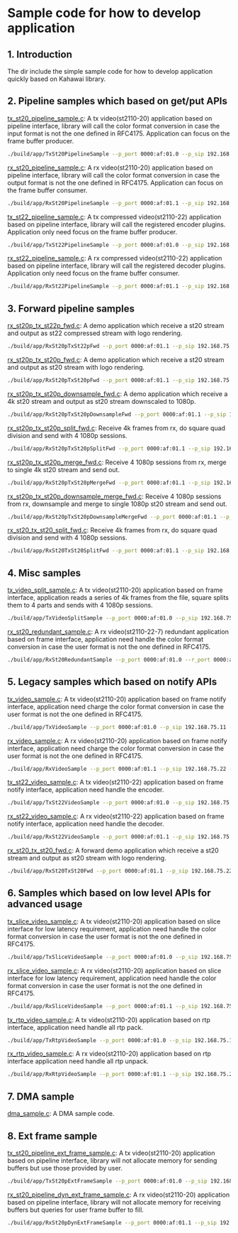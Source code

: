 # Sample code for how to develop application

## 1. Introduction

The dir include the simple sample code for how to develop application quickly based on Kahawai library.

## 2. Pipeline samples which based on get/put APIs

[tx_st20_pipeline_sample.c](tx_st20_pipeline_sample.c): A tx video(st2110-20) application based on pipeline interface, library will call the color format conversion in case the input format is not the one defined in RFC4175. Application can focus on the frame buffer producer.

```bash
./build/app/TxSt20PipelineSample --p_port 0000:af:01.0 --p_sip 192.168.75.11 --p_tx_ip 239.168.75.20
```

[rx_st20_pipeline_sample.c](rx_st20_pipeline_sample.c): A rx video(st2110-20) application based on pipeline interface, library will call the color format conversion in case the output format is not the one defined in RFC4175. Application can focus on the frame buffer consumer.

```bash
./build/app/RxSt20PipelineSample --p_port 0000:af:01.1 --p_sip 192.168.75.22 --p_rx_ip 239.168.75.20
```

[tx_st22_pipeline_sample.c](tx_st22_pipeline_sample.c): A tx compressed video(st2110-22) application based on pipeline interface, library will call the registered encoder plugins. Application only need focus on the frame buffer producer.

```bash
./build/app/TxSt22PipelineSample --p_port 0000:af:01.0 --p_sip 192.168.75.11 --p_tx_ip 239.168.75.22
```

[rx_st22_pipeline_sample.c](rx_st22_pipeline_sample.c): A rx compressed video(st2110-22) application based on pipeline interface, library will call the registered decoder plugins. Application only need focus on the frame buffer consumer.

```bash
./build/app/RxSt22PipelineSample --p_port 0000:af:01.1 --p_sip 192.168.75.22 --p_rx_ip 239.168.75.22
```

## 3. Forward pipeline samples

[rx_st20p_tx_st22p_fwd.c](fwd/rx_st20p_tx_st22p_fwd.c): A demo application which receive a st20 stream and output as st22 compressed stream with logo rendering.

```bash
./build/app/RxSt20pTxSt22pFwd --p_port 0000:af:01.1 --p_sip 192.168.75.22 --p_rx_ip 239.168.75.20 --p_fwd_ip 239.168.75.21
```

[rx_st20p_tx_st20p_fwd.c](fwd/rx_st20p_tx_st20p_fwd.c): A demo application which receive a st20 stream and output as st20 stream with logo rendering.

```bash
./build/app/RxSt20pTxSt20pFwd --p_port 0000:af:01.1 --p_sip 192.168.75.22 --p_rx_ip 239.168.75.20 --p_fwd_ip 239.168.75.21
```

[rx_st20p_tx_st20p_downsample_fwd.c](fwd/rx_st20p_tx_st20p_fwd.c): A demo application which receive a 4k st20 stream and output as st20 stream downscaled to 1080p.

```bash
./build/app/RxSt20pTxSt20pDownsampleFwd --p_port 0000:af:01.1 --p_sip 192.168.75.22 --p_rx_ip 239.168.75.20 --p_fwd_ip 239.168.75.21 --width 3840 --height 2160
```

[rx_st20p_tx_st20p_split_fwd.c](fwd/rx_st20p_tx_st20p_split_fwd.c): Receive 4k frames from rx, do square quad division and send with 4 1080p sessions.

```bash
./build/app/RxSt20pTxSt20pSplitFwd --p_port 0000:af:01.1 --p_sip 192.168.75.22 --p_rx_ip 239.168.75.20 --p_fwd_ip 239.168.75.21 --width 3840 --height 2160
```

[rx_st20p_tx_st20p_merge_fwd.c](fwd/rx_st20p_tx_st20p_merge_fwd.c): Receive 4 1080p sessions from rx, merge to single 4k st20 stream and send out.

```bash
./build/app/RxSt20pTxSt20pMergeFwd --p_port 0000:af:01.1 --p_sip 192.168.75.22 --p_rx_ip 239.168.75.20 --p_fwd_ip 239.168.75.21 --width 3840 --height 2160
```

[rx_st20p_tx_st20p_downsample_merge_fwd.c](fwd/rx_st20p_tx_st20p_merge_fwd.c): Receive 4 1080p sessions from rx, downsample and merge to single 1080p st20 stream and send out.

```bash
./build/app/RxSt20pTxSt20pDownsampleMergeFwd --p_port 0000:af:01.1 --p_sip 192.168.75.22 --p_rx_ip 239.168.75.20 --p_fwd_ip 239.168.75.21
```

[rx_st20_tx_st20_split_fwd.c](fwd/rx_st20_tx_st20_split_fwd.c): Receive 4k frames from rx, do square quad division and send with 4 1080p sessions.

```bash
./build/app/RxSt20TxSt20SplitFwd --p_port 0000:af:01.1 --p_sip 192.168.75.22 --p_rx_ip 239.168.75.20 --p_fwd_ip 239.168.75.21 --width 3840 --height 2160
```

## 4. Misc samples

[tx_video_split_sample.c](tx_video_split_sample.c): A tx video(st2110-20) application based on frame interface, application reads a series of 4k frames from the file, square splits them to 4 parts and sends with 4 1080p sessions.

```bash
./build/app/TxVideoSplitSample --p_port 0000:af:01.0 --p_sip 192.168.75.11 --p_tx_ip 239.168.75.20
```

[rx_st20_redundant_sample.c](rx_st20_redundant_sample.c): A rx video(st2110-22-7) redundant application based on frame interface, application need handle the color format conversion in case the user format is not the one defined in RFC4175.

```bash
./build/app/RxSt20RedundantSample --p_port 0000:af:01.0 --r_port 0000:af:01.1 --p_sip 192.168.77.11 --r_sip 192.168.77.12 --p_rx_ip 239.168.77.20 --r_rx_ip 239.168.77.21
```

## 5. Legacy samples which based on notify APIs

[tx_video_sample.c](legacy/tx_video_sample.c): A tx video(st2110-20) application based on frame notify interface, application need charge the color format conversion in case the user format is not the one defined in RFC4175.

```bash
./build/app/TxVideoSample --p_port 0000:af:01.0 --p_sip 192.168.75.11 --p_tx_ip 239.168.75.20
```

[rx_video_sample.c](legacy/rx_video_sample.c): A rx video(st2110-20) application based on frame notify interface, application need charge the color format conversion in case the user format is not the one defined in RFC4175.

```bash
./build/app/RxVideoSample --p_port 0000:af:01.1 --p_sip 192.168.75.22 --p_rx_ip 239.168.75.20
```

[tx_st22_video_sample.c](legacy/tx_st22_video_sample.c): A tx video(st2110-22) application based on frame notify interface, application need handle the encoder.

```bash
./build/app/TxSt22VideoSample --p_port 0000:af:01.0 --p_sip 192.168.75.11 --p_tx_ip 239.168.75.20
```

[rx_st22_video_sample.c](legacy/rx_st22_video_sample.c): A rx video(st2110-22) application based on frame notify interface, application need handle the decoder.

```bash
./build/app/RxSt22VideoSample --p_port 0000:af:01.1 --p_sip 192.168.75.22 --p_rx_ip 239.168.75.20
```

[rx_st20_tx_st20_fwd.c](legacy/rx_st20_tx_st20_fwd.c): A forward demo application which receive a st20 stream and output as st20 stream with logo rendering.

```bash
./build/app/RxSt20TxSt20Fwd --p_port 0000:af:01.1 --p_sip 192.168.75.22 --p_rx_ip 239.168.75.20 --p_fwd_ip 239.168.75.21
```

## 6. Samples which based on low level APIs for advanced usage

[tx_slice_video_sample.c](low_level/tx_slice_video_sample.c): A tx video(st2110-20) application based on slice interface for low latency requirement, application need handle the color format conversion in case the user format is not the one defined in RFC4175.

```bash
./build/app/TxSliceVideoSample --p_port 0000:af:01.0 --p_sip 192.168.75.11 --p_tx_ip 239.168.75.20
```

[rx_slice_video_sample.c](low_level/rx_slice_video_sample.c): A rx video(st2110-20) application based on slice interface for low latency requirement, application need handle the color format conversion in case the user format is not the one defined in RFC4175.

```bash
./build/app/RxSliceVideoSample --p_port 0000:af:01.1 --p_sip 192.168.75.22 --p_rx_ip 239.168.75.20
```

[tx_rtp_video_sample.c](low_level/tx_rtp_video_sample.c): A tx video(st2110-20) application based on rtp interface, application need handle all rtp pack.

```bash
./build/app/TxRtpVideoSample --p_port 0000:af:01.0 --p_sip 192.168.75.11 --p_tx_ip 239.168.75.20
```

[rx_rtp_video_sample.c](low_level/rx_rtp_video_sample.c): A rx video(st2110-20) application based on rtp interface application need handle all rtp unpack.

```bash
./build/app/RxRtpVideoSample --p_port 0000:af:01.1 --p_sip 192.168.75.22 --p_rx_ip 239.168.75.20
```

## 7. DMA sample

[dma_sample.c](dma/dma_sample.c): A DMA sample code.

## 8. Ext frame sample

[tx_st20_pipeline_ext_frame_sample.c](ext_frame/tx_st20_pipeline_ext_frame_sample.c): A tx video(st2110-20) application based on pipeline interface, library will not allocate memory for sending buffers but use those provided by user.

```bash
./build/app/TxSt20pExtFrameSample --p_port 0000:af:01.0 --p_sip 192.168.75.11 --p_tx_ip 239.168.75.20
```

[rx_st20_pipeline_dyn_ext_frame_sample.c](ext_frame/rx_st20_pipeline_dyn_ext_frame_sample.c): A rx video(st2110-20) application based on pipeline interface, library will not allocate memory for receiving buffers but queries for user frame buffer to fill.

```bash
./build/app/RxSt20pDynExtFrameSample --p_port 0000:af:01.1 --p_sip 192.168.75.22 --p_rx_ip 239.168.75.20
```
